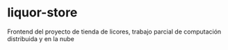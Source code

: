 # liquor-store
Frontend del proyecto de tienda de licores, trabajo parcial de computación distribuida y en la nube
